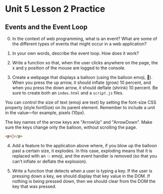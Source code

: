 # Unit 5 Lesson 2 Practice
## Events and the Event Loop

0. In the context of web programming, what is an event? What are some of the different types of events that might occur in a web application?

1. In your own words, describe the event loop. How does it work?

2. Write a function so that, when the user clicks anywhere on the page, the x and y position of the mouse are logged to the console.

3. Create a webpage that displays a balloon (using the balloon emoji, 🎈). When you press the up arrow, it should inflate (grow) 10 percent, and when you press the down arrow, it should deflate (shrink) 10 percent. Be sure to create both an `index.html` and a `script.js` files.

You can control the size of text (emoji are text) by setting the font-size CSS property (style.fontSize) on its parent element. Remember to include a unit in the value—for example, pixels (10px).

The key names of the arrow keys are "ArrowUp" and "ArrowDown". Make sure the keys change only the balloon, without scrolling the page.

```html
<p>🎈</p>
```

4. Add a feature to the application above where, if you blow up the balloon past a certain size, it explodes. In this case, exploding means that it is replaced with an 💥 emoji, and the event handler is removed (so that you can’t inflate or deflate the explosion).

5. Write a function that detects when a user is typing a key. If the user is pressing down a key, we should display that key value in the DOM. If nothing is being pressed down, then we should clear from the DOM the key that was pressed. 
